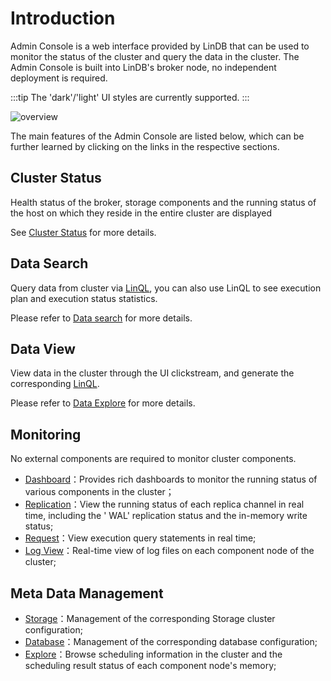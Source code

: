 # Introduction

Admin Console is a web interface provided by LinDB that can be used to monitor the status of the cluster and query
the data in the cluster. The Admin Console is built into LinDB's broker
node, no independent deployment is required.

:::tip
The 'dark'/'light' UI styles are currently supported.
:::
<image-window>

![overview](@images/guide/admin_ui/overview.png)

</image-window>

The main features of the Admin Console are listed below, which can be further learned by clicking on the links in the
respective sections.

## Cluster Status

Health status of the broker, storage components and the running status of the host on which they reside in the
entire cluster are displayed

See [Cluster Status](overview.md) for more details.

## Data Search

Query data from cluster via [LinQL](../lin-ql.md), you can also use LinQL to see execution plan and execution status
statistics.

Please refer to [Data search](search.md) for more details.

## Data View

View data in the cluster through the UI clickstream, and generate the corresponding [LinQL](../lin-ql.md).

Please refer to [Data Explore](explore.md) for more details.

## Monitoring

No external components are required to monitor cluster components.

- [Dashboard](monitoring.md#dashboard)：Provides rich dashboards to monitor the running status of various components in
  the cluster；
- [Replication](monitoring.md#replication)：View the running status of each replica channel in real time, including the '
  WAL' replication status and the in-memory write status;
- [Request](monitoring.md#request)：View execution query statements in real time;
- [Log View](monitoring.md#log-view)：Real-time view of log files on each component node of the cluster;

## Meta Data Management

- [Storage](metadata.md#storage)：Management of the corresponding Storage cluster configuration;
- [Database](metadata.md#database)：Management of the corresponding database configuration;
- [Explore](metadata.md#explore)：Browse scheduling information in the cluster and the scheduling result status of each
  component node's memory;
